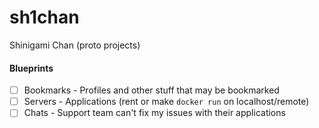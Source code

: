 # sh1chan
Shinigami Chan (proto projects)

#### Blueprints
- [ ] Bookmarks	- Profiles and other stuff that may be bookmarked
- [ ] Servers	- Applications (rent or make `docker run` on localhost/remote)
- [ ] Chats	- Support team can't fix my issues with their applications
